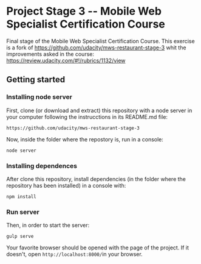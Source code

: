 # Project Stage 3 -- Mobile Web Specialist Certification Course

Final stage of the Mobile Web Specialist Certification Course.
This exercise is a fork of https://github.com/udacity/mws-restaurant-stage-3 whit the improvements asked in the course: https://review.udacity.com/#!/rubrics/1132/view

## Getting started

### Installing node server

First, clone (or download and extract) this repository with a node server in your computer following the instrucctions in its README.md file:

```https://github.com/udacity/mws-restaurant-stage-3```

Now, inside the folder where the repostory is, run in a console:

```node server```

### Installing dependences
After clone this repository, install dependencies (in the folder where the repository has been installed) in a console with:

```npm install```

### Run server
Then, in order to start the server:

```gulp serve```

Your favorite browser should be opened with the page of the project. If it doesn't, open `http://localhost:8000/`in your browser.